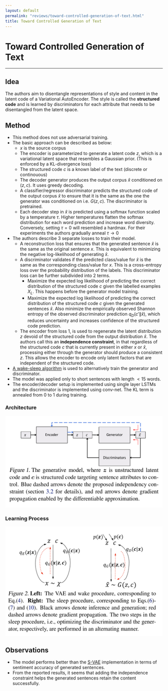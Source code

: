 ```yaml
---
layout: default
permalink: "reviews/toward-controlled-generation-of-text.html"
title: Toward Controlled Generation of Text
---
```


# Toward Controlled Generation of Text
---

## Idea

The authors aim to disentangle representations of style and content in the latent code of a Variational AutoEncoder. The style is called the **structured code** and is learned by discriminators for each attribute that needs to be disentangled from the latent space.

## Method
* This method does not use adversarial training.
* The basic approach can be described as below:
    * $x$ is the source corpus
    * The encoder is parameterized to generate a latent code $z$, which is a variational latent space that resembles a Gaussian prior. (This is enforced by a KL-divergence loss)
    * The structured code $c$ is a known label of the text (discrete or continouous)
    * The decoder generator produces the output corpus $\hat{x}$ conditioned on $(z, c)$. It uses greedy decoding.
    * A classifier/regressor discriminator predicts the structured code of the output corpus $\hat{x}$ to ensure that it is the same as the one the generator was conditioned on i.e. $G(z, c)$. The discriminator is pretrained.
    * Each decoder step in $\hat{x}$ is predicted using a softmax function scaled by a temperature $\tau$. Higher temperatures flatten the softmax distribution for each word prediction and increase word diversity. Conversely, setting $\tau = 0$ will resembled a hardmax. For their experiments the authors gradually anneal $\tau \rightarrow 0$
* The authors describe 3 separate losses to train their model.
    * A reconstruction loss that ensures that the generated sentence $\hat{x}$ is the same as the original sentence $x$. This is equivalent to minimizing the negative log-likelihood of generating $\hat{x}$.
    * A discriminator validates if the predicted class/value for $\hat{x}$ is the same as the corresponding class/value for $x$. This is a cross-entropy loss over the probability distribution of the labels. This discriminator loss can be further subdivided into 2 terms. 
        * Maximize the expected log likelihood of predicting the correct distribution of the structured code $c$ given the labelled examples $X_L$. This happens before the generator model training. 
        * Maximize the expected log likelihood of predicting the correct distribution of the structured code $c$ given the generated sentences $\hat{x}$. Also minimize the empirically observed Shannon entropy of the observed discriminator prediction $q_D(c'\|\hat{x})$, which reduces uncertainty and increases confidence of the structured code prediction.
    * The encoder from loss 1, is used to regenerate the latent distribution $z$ devoid of the structured code from the output distribution $\hat{x}$. The authors call this an **independence constraint**, in that regardless of the structured code $c$ that is currently present in either $x$ or $\hat{x}$, processing either through the generator should produce a consistent $z$. This allows the encoder to encode only latent factors that are independent of the structured code.
* [A wake-sleep algorithm](http://science.sciencemag.org/content/268/5214/1158) is used to alternatively train the generator and discriminator.
* The model was applied only to short sentences with length $<15$ words.
* The encoder/decoder setup is implemented using single layer LSTMs and the discriminator is implemented using conv-net. The KL term is annealed from 0 to 1 during training.

### Architecture

![architecture](../images/toward-controlled-generation-of-text/architecture.png)

### Learning Process

![learning-process](../images/toward-controlled-generation-of-text/learning-process.png)

## Observations
* The model performs better than the [S-VAE](http://papers.nips.cc/paper/5352-semi-supervised-learning-with-deep-generative-models) implementation in terms of sentiment accuracy of generated sentences.
* From the reported results, it seems that adding the independence constraint helps the generated sentences retain the content successfully.
